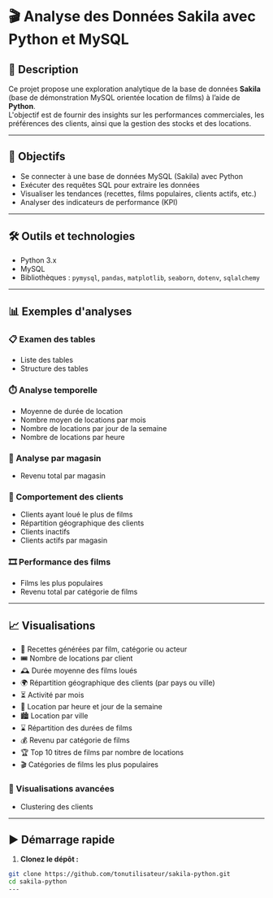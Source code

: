 # 🎬 Analyse des Données Sakila avec Python et MySQL

## 🧾 Description

Ce projet propose une exploration analytique de la base de données **Sakila** (base de démonstration MySQL orientée location de films) à l’aide de **Python**.  
L'objectif est de fournir des insights sur les performances commerciales, les préférences des clients, ainsi que la gestion des stocks et des locations.

---

## 🎯 Objectifs

- Se connecter à une base de données MySQL (Sakila) avec Python  
- Exécuter des requêtes SQL pour extraire les données  
- Visualiser les tendances (recettes, films populaires, clients actifs, etc.)  
- Analyser des indicateurs de performance (KPI)

---

## 🛠️ Outils et technologies

- Python 3.x  
- MySQL  
- Bibliothèques : `pymysql`, `pandas`, `matplotlib`, `seaborn`, `dotenv`, `sqlalchemy`

---

## 📊 Exemples d'analyses

### 📋 Examen des tables
- Liste des tables  
- Structure des tables  

### ⏱️ Analyse temporelle
- Moyenne de durée de location  
- Nombre moyen de locations par mois  
- Nombre de locations par jour de la semaine  
- Nombre de locations par heure  

### 🏬 Analyse par magasin
- Revenu total par magasin  

### 👥 Comportement des clients
- Clients ayant loué le plus de films  
- Répartition géographique des clients  
- Clients inactifs  
- Clients actifs par magasin  

### 🎞️ Performance des films
- Films les plus populaires  
- Revenu total par catégorie de films  

---

## 📈 Visualisations

- 🧾 Recettes générées par film, catégorie ou acteur  
- 🎟️ Nombre de locations par client  
- 🕰️ Durée moyenne des films loués  
- 🌍 Répartition géographique des clients (par pays ou ville)  
- ⏳ Activité par mois  
- 📅 Location par heure et jour de la semaine  
- 🏙️ Location par ville  
- ⌛ Répartition des durées de films  
- 💰 Revenu par catégorie de films  
- 🏆 Top 10 titres de films par nombre de locations  
- 🎬 Catégories de films les plus populaires  

### 🧠 Visualisations avancées

- Clustering des clients

---

## ▶️ Démarrage rapide

1. **Clonez le dépôt :**

```bash
git clone https://github.com/tonutilisateur/sakila-python.git
cd sakila-python
---
